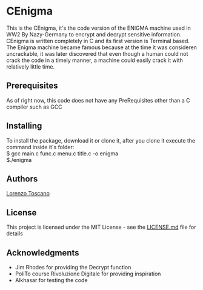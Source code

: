 # CEnigma

This is the CEnigma, it's the code version of the ENIGMA machine used in WW2 By Nazy-Germany to encrypt and decrypt sensitive information.  
CEnigma is written completely in C and its first version is Terminal based.  
The Enigma machine became famous because at the time it was consideren uncrackable, it was later discovered that even though a human could not crack the code in a timely manner, a machine could easily crack it with relatively little time.

## Prerequisites

As of right now, this code does not have any PreRequisites other than a C compiler such as GCC

## Installing

To install the package, download it or clone it, after you clone it execute the command inside it's folder:  
$ gcc main.c func.c menu.c title.c -o enigma  
$./enigma

## Authors

[Lorenzo Toscano](https://www.linkedin.com/in/lorenzo-toscano/)

## License

This project is licensed under the MIT License - see the [LICENSE.md](LICENSE) file for details

## Acknowledgments

* Jim Rhodes for providing the Decrypt function
* PoliTo course Rivoluzione Digitale for providing inspiration
* Alkhasar for testing the code
